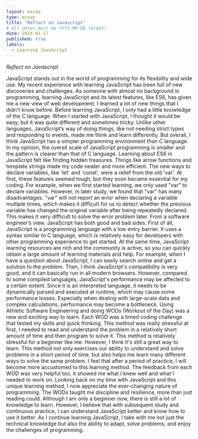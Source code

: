 ```yaml
---
layout: essay
type: essay
title: "Reflect on Javascript"
# All dates must be YYYY-MM-DD format!
date: 2024-01-17
published: true
labels:
  - Learning JavaScript
---
```


*Reflect on Javascript*

JavaScript stands out in the world of programming for its flexibility and wide use. My recent experience with learning JavaScript has been full of new discoveries and challenges. As someone with almost no background in programming, learning JavaScript and its latest features, like ES6, has given me a new view of web development. I learned a lot of new things that I didn't know before.
Before learning JavaScript, I only had a little knowledge of the C language. When I started with JavaScript, I thought it would be easy, but it was quite different and sometimes tricky. Unlike other languages, JavaScript’s way of doing things, like not needing strict types and responding to events, made me think and learn differently. But overall, I think JavaScript has a simpler programming environment than C language. In my opinion, the overall scale of JavaScript programming is smaller and the pattern is clearer than that of C language.
Learning about ES6 in JavaScript felt like finding hidden treasures. Things like arrow functions and template strings made my code neater and more efficient. The new ways to declare variables, like 'let' and 'const', were a relief from the old 'var'. At first, these features seemed tough, but they soon became essential for my coding. For example, when we first started learning, we only used "var" to declare variables. However, in later study, we found that "var" has many disadvantages. "var" will not report an error when declaring a variable multiple times, which makes it difficult for us to detect whether the previous variable has changed the original variable after being repeatedly declared. This makes it very difficult to solve the error problem later.
From a software engineer’s view, JavaScript has both good and bad sides. First of all, JavaScript is a programming language with a low entry barrier. It uses a syntax similar to C language, which is relatively easy for developers with other programming experience to get started. At the same time, JavaScript learning resources are rich and the community is active, so you can quickly obtain a large amount of learning materials and help. For example, when I have a question about JavaScript, I can easily search online and get a solution to the problem. Then, I think JavaScript's compatibility is very good, and it can basically run in all modern browsers. However, compared to some compiled languages, JavaScript's performance may be affected to a certain extent. Since it is an interpreted language, it needs to be dynamically parsed and executed at runtime, which may cause some performance losses. Especially when dealing with large-scale data and complex calculations, performance may become a bottleneck.
Using Athletic Software Engineering and doing WODs (Workout of the Day) was a new and exciting way to learn. Each WOD was a timed coding challenge that tested my skills and quick thinking. This method was really stressful at first, I needed to read and understand the problem in a relatively short amount of time and then program to solve it. This method is relatively stressful for a beginner like me. However, I think it's still a great way to learn. This method not only exercises our ability to understand and solve problems in a short period of time, but also helps me learn many different ways to solve the same problem. I feel that after a period of practice, I will become more accustomed to this learning method. The feedback from each WOD was very helpful too, it showed me what I knew well and what I needed to work on.
Looking back on my time with JavaScript and this unique learning method, I now appreciate the ever-changing nature of programming. The WODs taught me discipline and resilience, more than just reading could. Although I am only a beginner now, there is still a lot of knowledge to learn. However, I believe that with subsequent study and continuous practice, I can understand JavaScript better and know how to use it better. As I continue learning JavaScript, I take with me not just the technical knowledge but also the ability to adapt, solve problems, and enjoy the challenges of programming.

